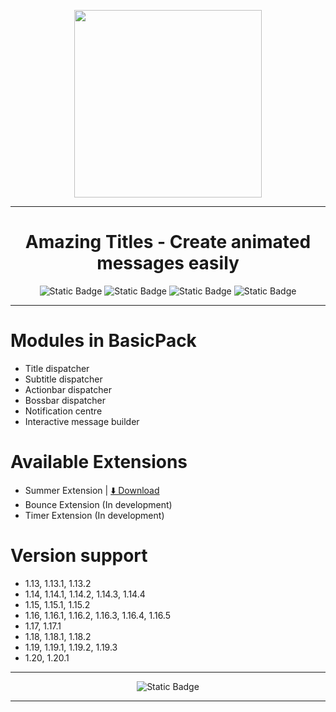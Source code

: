 <p align="center">
  <img width="300px" src="https://github.com/M3II0/AmazingTitles/assets/73041364/02400dbc-4e61-478e-b841-fc8da43a2b67"/>
</p>

---

<h1 align="center">Amazing Titles - Create animated messages easily</h1>

<p align="center">
  <img alt="Static Badge" src="https://img.shields.io/badge/Spigot-%23FFAA00?style=for-the-badge&link=https%3A%2F%2Fwww.spigotmc.org%2Fresources%2Fauthors%2Fm3ii0.1052589%2F">
  <img alt="Static Badge" src="https://img.shields.io/badge/Java%208%2B-%23B35900?style=for-the-badge&link=https%3A%2F%2Fwww.spigotmc.org%2Fresources%2Fauthors%2Fm3ii0.1052589%2F">
  <img alt="Static Badge" src="https://img.shields.io/badge/Minecraft%201.12.2%2B-%232A8000?style=for-the-badge&link=https%3A%2F%2Fwww.spigotmc.org%2Fresources%2Fauthors%2Fm3ii0.1052589%2F">
  <img alt="Static Badge" src="https://img.shields.io/badge/APACHE%20MAVEN-%23CC2200?style=for-the-badge&link=https%3A%2F%2Fwww.spigotmc.org%2Fresources%2Fauthors%2Fm3ii0.1052589%2F">
</p>

---

# Modules in BasicPack
- Title dispatcher
- Subtitle dispatcher
- Actionbar dispatcher
- Bossbar dispatcher
- Notification centre
- Interactive message builder

# Available Extensions
- Summer Extension | [⬇️ Download](https://www.spigotmc.org/resources/111223/)
- Bounce Extension (In development)
- Timer Extension (In development)

# Version support
- 1.13, 1.13.1, 1.13.2
- 1.14, 1.14.1, 1.14.2, 1.14.3, 1.14.4
- 1.15, 1.15.1, 1.15.2
- 1.16, 1.16.1, 1.16.2, 1.16.3, 1.16.4, 1.16.5
- 1.17, 1.17.1
- 1.18, 1.18.1, 1.18.2
- 1.19, 1.19.1, 1.19.2, 1.19.3
- 1.20, 1.20.1

---

<p align="center">
  <img alt="Static Badge" src="https://img.shields.io/badge/Support-%230055FF?style=for-the-badge">
</p>

---
